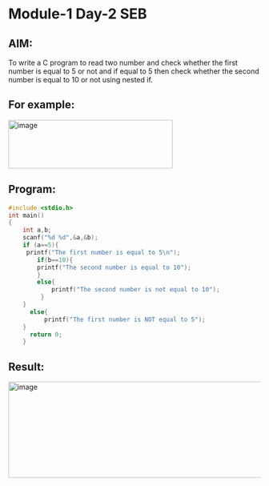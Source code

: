 #  Module-1 Day-2 SEB 
## AIM:
To write a C program to read two number and check whether the first number is equal to 5 or not and if equal to 5 then check whether the second number is equal to 10 or not using  nested if.

## For example:
<img width="328" height="97" alt="image" src="https://github.com/user-attachments/assets/8fd9c0bf-d6af-4b87-b3b0-308e6458c85a" />

## Program:
```c
#include <stdio.h>
int main()
{ 
    int a,b;
    scanf("%d %d",&a,&b);
    if (a==5){
     printf("The first number is equal to 5\n");
        if(b==10){
        printf("The second number is equal to 10");
        }
        else{ 
            printf("The second number is not equal to 10");
         }
    }
      else{
          printf("The first number is NOT equal to 5");
    }
      return 0;
    }
```
## Result:
<img width="746" height="192" alt="image" src="https://github.com/user-attachments/assets/949aa5b3-d9d5-4a05-9c81-bc779092b791" />


